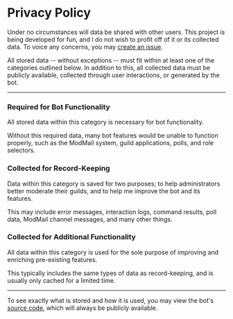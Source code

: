 # Privacy Policy

Under no circumstances will data be shared with other users. This project is being developed for fun, and I do not wish to profit off of it or its collected data. To voice any concerns, you may [create an issue](https://github.com/Jaxydog/doop/issues).

All stored data -- without exceptions -- must fit within at least one of the categories outlined below. In addition to this, all collected data must be publicly available, collected through user interactions, or generated by the bot.

---

### Required for Bot Functionality

All stored data within this category is necessary for bot functionality.

Without this required data, many bot features would be unable to function properly, such as the ModMail system, guild applications, polls, and role selectors.

### Collected for Record-Keeping

Data within this category is saved for two purposes; to help administrators better moderate their guilds, and to help me improve the bot and its features.

This may include error messages, interaction logs, command results, poll data, ModMail channel messages, and many other things.

### Collected for Additional Functionality

All data within this category is used for the sole purpose of improving and enriching pre-existing features.

This typically includes the same types of data as record-keeping, and is usually only cached for a limited time.

---

To see exactly what is stored and how it is used, you may view the bot's [source code](https://github.com/Jaxydog/doop), which will always be publicly available.